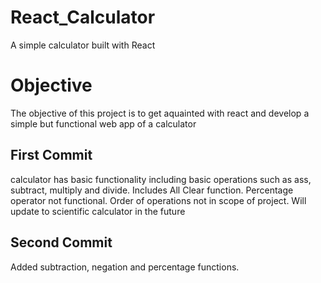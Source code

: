 # React_Calculator
A simple calculator built with React

<h1>Objective</h1>
<p>The objective of this project is to get aquainted with react and develop a simple but functional web app of a calculator</p>

<h2>First Commit</h2>
<p> calculator has basic functionality including basic operations such as ass, subtract, multiply and divide. Includes All Clear function. Percentage operator not functional. Order of operations not in scope of project. Will update to scientific calculator in the future </p>


<h2>Second Commit</h2>
<p>Added subtraction, negation and percentage functions.</p>
